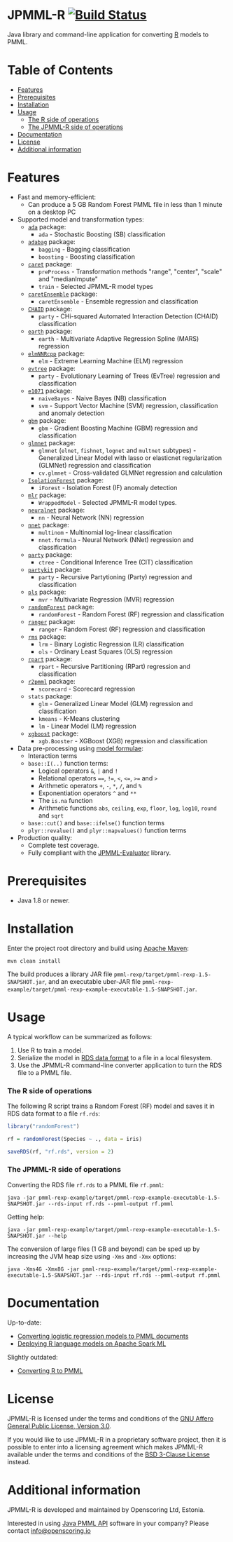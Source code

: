 JPMML-R [![Build Status](https://github.com/jpmml/jpmml-r/workflows/maven/badge.svg)](https://github.com/jpmml/jpmml-r/actions?query=workflow%3A%22maven%22)
=======

Java library and command-line application for converting [R](https://www.r-project.org/) models to PMML.

# Table of Contents #

* [Features](#features)
* [Prerequisites](#prerequisites)
* [Installation](#installation)
* [Usage](#usage)
  * [The R side of operations](#the-r-side-of-operations)
  * [The JPMML-R side of operations](#the-jpmml-r-side-of-operations)
* [Documentation](#documentation)
* [License](#license)
* [Additional information](#additional-information)

# Features #

* Fast and memory-efficient:
  * Can produce a 5 GB Random Forest PMML file in less than 1 minute on a desktop PC
* Supported model and transformation types:
  * [`ada`](https://cran.r-project.org/package=ada) package:
    * `ada` - Stochastic Boosting (SB) classification
  * [`adabag`](https://cran.r-project.org/package=adabag) package:
    * `bagging` - Bagging classification
    * `boosting` - Boosting classification
  * [`caret`](https://cran.r-project.org/package=caret) package:
    * `preProcess` - Transformation methods "range", "center", "scale" and "medianImpute"
    * `train` - Selected JPMML-R model types
  * [`caretEnsemble`](https://cran.r-project.org/package=caretEnsemble) package:
    * `caretEnsemble` - Ensemble regression and classification
  * [`CHAID`](https://r-forge.r-project.org/R/?group_id=343) package:
    * `party` - CHi-squared Automated Interaction Detection (CHAID) classification
  * [`earth`](https://cran.r-project.org/package=earth) package:
    * `earth` - Multivariate Adaptive Regression Spline (MARS) regression
  * [`elmNNRcpp`](https://CRAN.R-project.org/package=elmNNRcpp) package:
    * `elm` - Extreme Learning Machine (ELM) regression
  * [`evtree`](https://cran.r-project.org/package=evtree) package:
    * `party` - Evolutionary Learning of Trees (EvTree) regression and classification
  * [`e1071`](https://cran.r-project.org/package=e1071) package:
    * `naiveBayes` - Naive Bayes (NB) classification
    * `svm` - Support Vector Machine (SVM) regression, classification and anomaly detection
  * [`gbm`](https://cran.r-project.org/package=gbm) package:
    * `gbm` - Gradient Boosting Machine (GBM) regression and classification
  * [`glmnet`](https://cran.r-project.org/package=glmnet) package:
    * `glmnet` (`elnet`, `fishnet`, `lognet` and `multnet` subtypes) - Generalized Linear Model with lasso or elasticnet regularization (GLMNet) regression and classification
    * `cv.glmnet` - Cross-validated GLMNet regression and calculation
  * [`IsolationForest`](https://r-forge.r-project.org/R/?group_id=479) package:
    * `iForest` - Isolation Forest (IF) anomaly detection
  * [`mlr`](https://cran.r-project.org/package=mlr) package:
    * `WrappedModel` - Selected JPMML-R model types.
  * [`neuralnet`](https://cran.r-project.org/package=neuralnet) package:
    * `nn` - Neural Network (NN) regression
  * [`nnet`](https://cran.r-project.org/package=nnet) package:
    * `multinom` - Multinomial log-linear classification
    * `nnet.formula` - Neural Network (NNet) regression and classification
  * [`party`](https://cran.r-project.org/package=party) package:
    * `ctree` - Conditional Inference Tree (CIT) classification
  * [`partykit`](https://cran.r-project.org/package=partykit) package:
    * `party` - Recursive Partytioning (Party) regression and classification
  * [`pls`](https://cran.r-project.org/package=pls) package:
    * `mvr` - Multivariate Regression (MVR) regression
  * [`randomForest`](https://cran.r-project.org/package=randomForest) package:
    * `randomForest` - Random Forest (RF) regression and classification
  * [`ranger`](https://cran.r-project.org/package=ranger) package:
    * `ranger` - Random Forest (RF) regression and classification
  * [`rms`](https://cran.r-project.org/package=rms) package:
    * `lrm` - Binary Logistic Regression (LR) classification
    * `ols` - Ordinary Least Squares (OLS) regression
  * [`rpart`](https://cran.r-project.org/package=rpart) package:
    * `rpart` - Recursive Partitioning (RPart) regression and classification
  * [`r2pmml`](https://github.com/jpmml/r2pmml) package:
    * `scorecard` - Scorecard regression
  * `stats` package:
    * `glm` - Generalized Linear Model (GLM) regression and classification
    * `kmeans` - K-Means clustering
    * `lm` - Linear Model (LM) regression
  * [`xgboost`](https://cran.r-project.org/package=xgboost) package:
    * `xgb.Booster` - XGBoost (XGB) regression and classification
* Data pre-processing using [model formulae](https://stat.ethz.ch/R-manual/R-devel/library/stats/html/formula.html):
  * Interaction terms
  * `base::I(..)` function terms:
    * Logical operators `&`, `|` and `!`
    * Relational operators `==`, `!=`, `<`, `<=`, `>=` and `>`
    * Arithmetic operators `+`, `-`, `*`, `/`, and `%`
    * Exponentiation operators `^` and `**`
    * The `is.na` function
    * Arithmetic functions `abs`, `ceiling`, `exp`, `floor`, `log`, `log10`, `round` and `sqrt`
  * `base::cut()` and `base::ifelse()` function terms
  * `plyr::revalue()` and `plyr::mapvalues()` function terms
* Production quality:
  * Complete test coverage.
  * Fully compliant with the [JPMML-Evaluator](https://github.com/jpmml/jpmml-evaluator) library.

# Prerequisites #

* Java 1.8 or newer.

# Installation #

Enter the project root directory and build using [Apache Maven](https://maven.apache.org/):
```
mvn clean install
```

The build produces a library JAR file `pmml-rexp/target/pmml-rexp-1.5-SNAPSHOT.jar`, and an executable uber-JAR file `pmml-rexp-example/target/pmml-rexp-example-executable-1.5-SNAPSHOT.jar`.

# Usage #

A typical workflow can be summarized as follows:

1. Use R to train a model.
2. Serialize the model in [RDS data format](https://stat.ethz.ch/R-manual/R-devel/library/base/html/readRDS.html) to a file in a local filesystem.
3. Use the JPMML-R command-line converter application to turn the RDS file to a PMML file.

### The R side of operations

The following R script trains a Random Forest (RF) model and saves it in RDS data format to a file `rf.rds`:
```R
library("randomForest")

rf = randomForest(Species ~ ., data = iris)

saveRDS(rf, "rf.rds", version = 2)
```

### The JPMML-R side of operations

Converting the RDS file `rf.rds` to a PMML file `rf.pmml`:
```
java -jar pmml-rexp-example/target/pmml-rexp-example-executable-1.5-SNAPSHOT.jar --rds-input rf.rds --pmml-output rf.pmml
```

Getting help:
```
java -jar pmml-rexp-example/target/pmml-rexp-example-executable-1.5-SNAPSHOT.jar --help
```

The conversion of large files (1 GB and beyond) can be sped up by increasing the JVM heap size using `-Xms` and `-Xmx` options:
```
java -Xms4G -Xmx8G -jar pmml-rexp-example/target/pmml-rexp-example-executable-1.5-SNAPSHOT.jar --rds-input rf.rds --pmml-output rf.pmml
```

# Documentation #

Up-to-date:

* [Converting logistic regression models to PMML documents](https://openscoring.io/blog/2020/01/19/converting_logistic_regression_pmml/#r)
* [Deploying R language models on Apache Spark ML](https://openscoring.io/blog/2019/02/09/deploying_rlang_model_sparkml/)

Slightly outdated:

* [Converting R to PMML](https://www.slideshare.net/VilluRuusmann/converting-r-to-pmml-82182483)

# License #

JPMML-R is licensed under the terms and conditions of the [GNU Affero General Public License, Version 3.0](https://www.gnu.org/licenses/agpl-3.0.html).

If you would like to use JPMML-R in a proprietary software project, then it is possible to enter into a licensing agreement which makes JPMML-R available under the terms and conditions of the [BSD 3-Clause License](https://opensource.org/licenses/BSD-3-Clause) instead.

# Additional information #

JPMML-R is developed and maintained by Openscoring Ltd, Estonia.

Interested in using [Java PMML API](https://github.com/jpmml) software in your company? Please contact [info@openscoring.io](mailto:info@openscoring.io)